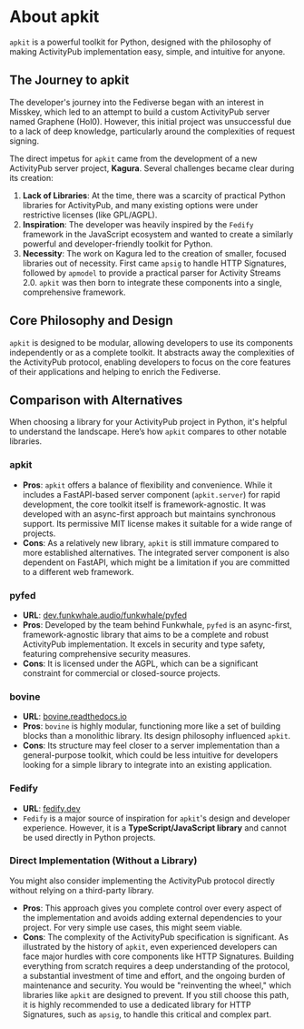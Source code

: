 # About apkit

`apkit` is a powerful toolkit for Python, designed with the philosophy of making ActivityPub implementation easy, simple, and intuitive for anyone.

## The Journey to apkit

The developer's journey into the Fediverse began with an interest in Misskey, which led to an attempt to build a custom ActivityPub server named Graphene (Hol0). However, this initial project was unsuccessful due to a lack of deep knowledge, particularly around the complexities of request signing.

The direct impetus for `apkit` came from the development of a new ActivityPub server project, **Kagura**. Several challenges became clear during its creation:

1.  **Lack of Libraries**: At the time, there was a scarcity of practical Python libraries for ActivityPub, and many existing options were under restrictive licenses (like GPL/AGPL). 
2.  **Inspiration**: The developer was heavily inspired by the `Fedify` framework in the JavaScript ecosystem and wanted to create a similarly powerful and developer-friendly toolkit for Python.
3.  **Necessity**: The work on Kagura led to the creation of smaller, focused libraries out of necessity. First came `apsig` to handle HTTP Signatures, followed by `apmodel` to provide a practical parser for Activity Streams 2.0. `apkit` was then born to integrate these components into a single, comprehensive framework.

## Core Philosophy and Design

`apkit` is designed to be modular, allowing developers to use its components independently or as a complete toolkit. It abstracts away the complexities of the ActivityPub protocol, enabling developers to focus on the core features of their applications and helping to enrich the Fediverse.

## Comparison with Alternatives

When choosing a library for your ActivityPub project in Python, it's helpful to understand the landscape. Here’s how `apkit` compares to other notable libraries.

### apkit

*   **Pros**: `apkit` offers a balance of flexibility and convenience. While it includes a FastAPI-based server component (`apkit.server`) for rapid development, the core toolkit itself is framework-agnostic. It was developed with an async-first approach but maintains synchronous support. Its permissive MIT license makes it suitable for a wide range of projects.
*   **Cons**: As a relatively new library, `apkit` is still immature compared to more established alternatives. The integrated server component is also dependent on FastAPI, which might be a limitation if you are committed to a different web framework.

### pyfed

*   **URL**: [dev.funkwhale.audio/funkwhale/pyfed](https://dev.funkwhale.audio/funkwhale/pyfed)
*   **Pros**: Developed by the team behind Funkwhale, `pyfed` is an async-first, framework-agnostic library that aims to be a complete and robust ActivityPub implementation. It excels in security and type safety, featuring comprehensive security measures.
*   **Cons**: It is licensed under the AGPL, which can be a significant constraint for commercial or closed-source projects.

### bovine

*   **URL**: [bovine.readthedocs.io](https://bovine.readthedocs.io/en/latest/)
*   **Pros**: `bovine` is highly modular, functioning more like a set of building blocks than a monolithic library. Its design philosophy influenced `apkit`.
*   **Cons**: Its structure may feel closer to a server implementation than a general-purpose toolkit, which could be less intuitive for developers looking for a simple library to integrate into an existing application.

### Fedify

*   **URL**: [fedify.dev](https://fedify.dev)
*   `Fedify` is a major source of inspiration for `apkit`'s design and developer experience. However, it is a **TypeScript/JavaScript library** and cannot be used directly in Python projects.

### Direct Implementation (Without a Library)

You might also consider implementing the ActivityPub protocol directly without relying on a third-party library.

*   **Pros**: This approach gives you complete control over every aspect of the implementation and avoids adding external dependencies to your project. For very simple use cases, this might seem viable.
*   **Cons**: The complexity of the ActivityPub specification is significant. As illustrated by the history of `apkit`, even experienced developers can face major hurdles with core components like HTTP Signatures. Building everything from scratch requires a deep understanding of the protocol, a substantial investment of time and effort, and the ongoing burden of maintenance and security. You would be "reinventing the wheel," which libraries like `apkit` are designed to prevent. If you still choose this path, it is highly recommended to use a dedicated library for HTTP Signatures, such as `apsig`, to handle this critical and complex part.

